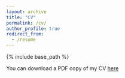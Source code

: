 ```yaml
---
layout: archive
title: "CV"
permalink: /cv/
author_profile: true
redirect_from:
  - /resume
---
```



{% include base_path %}

You can download a PDF copy of my CV [here](/files/Valentim_CV.pdf)



